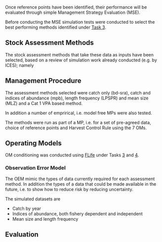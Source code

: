 Once reference points have been identified, their performance will be evaluated through simple Management Strategy Evaluation (MSE).    

Before conducting the MSE simulation tests were conducted to select the best performing methods identified under [Task 3](https://github.com/flr/mydas/wiki/3-Method-and-simulation-framework-development-and-implementation). 


## Stock Assessment Methods

The stock assessment methods that take these data as inputs have been selected, based on a review of simulation work already conducted (e.g. by ICES); namely
 
## Management Procedure

The assessment methods selected were catch only (bd-sra), catch and indices of abundance (mpb), length frequency (LPSPR) and mean size (MLZ) and a Cat 1 VPA based method.

In addition a number of emprirical, i.e. model free MPs were also tested.

The methods were run as part of a MP, i.e. for a set of pre-agreed data, choice of reference points and Harvest Control Rule using the 7 OMs.
 
## Operating Models

OM conditioning was conducted using [FLife](https://github.com/flr/mydas/blob/master/tasks/task5/R/FLife-OM.pdf) under Tasks [3](https://github.com/flr/mydas/wiki/3-Method-and-simulation-framework-development-and-implementation) and [4](https://github.com/flr/mydas/wiki/4-Method-performance-appraisal).

###  Observation Error Model

The OEM mimic the types of data currently required for each assessment method. In addition the types of a data that could be made available in the future, i.e. to show how to reduce risk by reducing uncertainty. 

The simulated datasets are

+ Catch by year
+ Indices of abundance, both fishery dependent and independent
+ Mean size and length frequency 

## Evaluation

